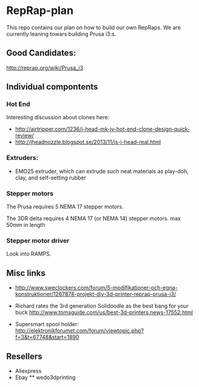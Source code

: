 # RepRap-plan

This repo contains our plan on how to build our own RepRaps. We are currently leaning towars building Prusa i3:s.

## Good Candidates:

http://reprap.org/wiki/Prusa_i3

## Individual compontents

### Hot End

Interesting discussion about clones here:
 * http://airtripper.com/1236/j-head-mk-iv-hot-end-clone-design-quick-review/
 * http://jheadnozzle.blogspot.se/2013/11/is-j-head-real.html

### Extruders:

 * EMO25 extruder, which can extrude such neat materials as play-doh, clay, and self-setting rubber

### Stepper motors

The Prusa requires 5 NEMA 17 stepper motors.

The 3DR delta requires 4 NEMA 17 (or NEMA 14) stepper motors. max 50mm in
length

### Stepper motor driver

Look into RAMPS.

## Misc links

 * http://www.sweclockers.com/forum/5-modifikationer-och-egna-konstruktioner/1267878-projekt-diy-3d-printer-reprap-prusa-i3/

 * Richard rates the 3rd generation Solidoodle as the best bang for your buck
   http://www.tomsguide.com/us/best-3d-printers,news-17552.html
   
 * Supersmart spool holder:
   http://elektronikforumet.com/forum/viewtopic.php?f=3&t=67748&start=1890

## Resellers

 * Aliexpress
 * Ebay
  ** wedo3dprinting



